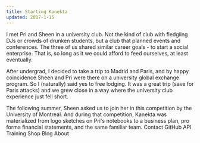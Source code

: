 ```yaml
---
title: Starting Kanekta
updated: 2017-1-15
---
```


I met Pri and Sheen in a university club. Not the kind of club with fledgling DJs or crowds of drunken students, but a club that planned events and conferences. The three of us shared similar career goals - to start a social enterprise. That is, so long as it we could afford to feed ourselves, at least eventually.

After undergrad, I decided to take a trip to Madrid and Paris, and by happy coincidence Sheen and Pri were there on a university global exchange program. So I (naturally) said yes to free lodging. It was a great trip (save for Paris attacks) and we grew close in a way where the university club experience just fell short.

The following summer, Sheen asked us to join her in this competition by the University of Montreal. And during that competition, Kanekta was materialized from logo sketches on Pri's notebooks to a business plan, pro forma financial statements, and the same familiar team.
Contact GitHub API Training Shop Blog About
